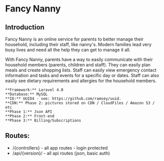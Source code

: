 # Fancy Nanny

## Introduction

Fancy Nanny is an online service for parents to better manage their household, including their staff, like nanny's. Modern families lead very busy lives and need all the help they can get to manage it all.

With Fancy Nanny, parents have a way to easily communicate with their household members (parents, children and staff). They can easily plan meals and create shopping lists. Staff can easily view emergency contact information and tasks and events for a specific day or dates. Staff can also easily see dietary requirements and allergies for the household members.

```
**Framework:** Laravel 4.0
**Database:** MySQL
**ID:** UUID4 - see: https://github.com/ramsey/uuid.
**CDN:** Phase 2: pictures stored on CDN / CloudFiles / Amazon S3 / etc
**Phase 1:** Json API
**Phase 2:** Front-end
**Phase 3:** Billing/Subscriptions
```

## Routes: 

+ /{controllers} - all app routes - login protected
+ /api/{version}/ - all api routes (json, basic auth)

